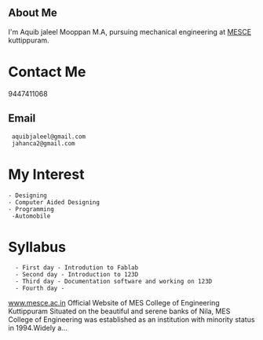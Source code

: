 ## About Me
I'm Aquib jaleel Mooppan M.A, pursuing mechanical engineering at [MESCE](www.mesce.ac.in/) kuttippuram.
  
# Contact Me
   9447411068
## Email
     aquibjaleel@gmail.com
     jahanca2@gmail.com
      
     
      
 # My Interest
    - Designing
    - Computer Aided Designing
    - Programming
     -Automobile
  
# Syllabus
      - First day - Introdution to Fablab
      - Second day - Introduction to 123D
      - Third day - Documentation software and working on 123D
      - Fourth day -
www.mesce.ac.in
Official Website of MES College of Engineering Kuttippuram
Situated on the beautiful and serene banks of Nila, MES College of Engineering was established as an institution with minority status in 1994.Widely a...

